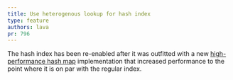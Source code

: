 ```yaml
---
title: Use heterogenous lookup for hash index
type: feature
authors: lava
pr: 796
---
```


The hash index has been re-enabled after it was outfitted with a new
[high-performance hash map](https://github.com/Tessil/robin-map/) implementation
that increased performance to the point where it is on par with the regular
index.
